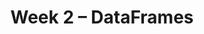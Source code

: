 ---
    title: Week 2 – DataFrames
    weekNumber: 2
    days:
      - date: 2024-1-15
        events:
          
          "No Lecture (MLK Day)":
      - date: 2024-1-17
        events:
          "**LEC 4**{: .label .label-lecture } Arrays and DataFrames":
            "[BPD 9-10](https://notes.dsc10.com/02-data_sets/accessing.html)" 
          "<small><i><span style='display: inline-block; padding-left: 80px'><b>Keywords:</b> array methods, np.arange, .read_csv, .get, .assign, .sort_values, .iloc, .loc, index </span></i></small>":
      - date: 2024-1-19
        events:
          "**LEC 5**{: .label .label-lecture } Querying and Grouping":
            "[BPD 10-11](https://notes.dsc10.com/02-data_sets/querying.html)" 
          "<small><i><span style='display: inline-block; padding-left: 80px'><b>Keywords:</b> .set_index, Booleans, querying, .shape, &, |, .take, .groupby, aggregation </span></i></small>":
      - date: 2024-1-20
        events:
          
          "**LAB 1**{: .label .label-lab } **Arrays and DataFrames**":
---